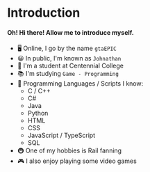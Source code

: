 # Introduction
#### Oh! Hi there! Allow me to introduce myself.


- 🖥 Online, I go by the name `gtaEPIC`
- 😀 In public, I'm known as `Johnathan`
- 📕 I'm a student at Centennial College
- 📚 I'm studying `Game - Programming`
- 📄 Programming Languages / Scripts I know:
  - C / C++
  - C#
  - Java
  - Python
  - HTML
  - CSS
  - JavaScript / TypeScript
  - SQL
- 🚇 One of my hobbies is Rail fanning
- 🎮 I also enjoy playing some video games

<!--
You wanted to know more about me? Well, I'm flattered! 😊
Well there isn't a whole lot more to say, but you may have noticed I didn't mention my pronouns.
That's because I am Transgender, just not out publicly yet. 
So, I'm still using he/him pronouns, but I am also comfortable with they/them pronouns.
My planned name is `Jasmine` however, I'll still be `gtaEPIC` online.
-->
